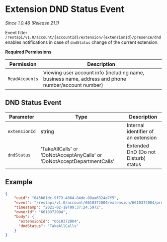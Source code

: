 # Extension DND Status Event

*Since 1.0.46 (Release 21.1)*

Event filter `/restapi/v1.0/account/{accountId}/extension/{extensionId}/presence/dnd` enables notifications in case of `dndStatus` change of the current extension.

**Required Permissions**

| Permission     | Description           |
|----------------|-----------------------|
| `ReadAccounts` | Viewing user account info (including name, business name, address and phone number/account number) |

## DND Status Event

| Parameter | Type | Description |
|-----------|------|-------------|
| `extensionId` | string | Internal identifier of an extension |
| `dndStatus` | 'TakeAllCalls' or 'DoNotAcceptAnyCalls' or 'DoNotAcceptDepartmentCalls' | Extended DnD (Do not Disturb) status |

## Example

```json
{
    "uuid": "045b81dc-9f73-4864-84de-08aa6324a7f5",
    "event": "/restapi/v1.0/account/6610372004/extension/6610372004/presence/dnd",
    "timestamp": "2021-02-18T09:37:24.597Z",
    "ownerId": "6610372004",
    "body": {
      "extensionId": "6610372004",
      "dndStatus": "TakeAllCalls"
    }
}
```
